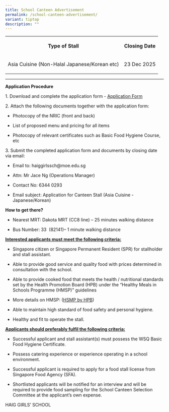 ```yaml
---
title: School Canteen Advertisement
permalink: /school-canteen-advertisement/
variant: tiptap
description: ""
---
```

<table style="minWidth: 50px">
<colgroup>
<col>
<col>
</colgroup>
<tbody>
<tr>
<th rowspan="1" colspan="1">
<p>Type of Stall</p>
</th>
<th rowspan="1" colspan="1">
<p>Closing Date</p>
</th>
</tr>
<tr>
<td rowspan="1" colspan="1">
<p>Asia Cuisine (Non-Halal Japanese/Korean etc)</p>
</td>
<td rowspan="1" colspan="1">
<p>23 Dec 2025</p>
</td>
</tr>
</tbody>
</table>
<hr>
<p></p>
<p><strong>Application Procedure</strong>
</p>
<p>1. Download and complete the application form - <a href="https://www.haiggirls.moe.edu.sg/files/2023%20canteen%20application%20form.pdf" rel="noopener noreferrer nofollow" target="_blank">Application Form</a> 
</p>
<p></p>
<p>2. Attach the following documents together with the application form:</p>
<ul data-tight="true" class="tight">
<li>
<p>Photocopy of the NRIC (front and back)</p>
</li>
<li>
<p>List of proposed menu and pricing for all items</p>
</li>
<li>
<p>Photocopy of relevant certificates such as Basic Food Hygiene Course,
etc</p>
</li>
</ul>
<p></p>
<p>3. Submit the completed application form and documents by closing date
via email:</p>
<ul data-tight="true" class="tight">
<li>
<p>Email to: <a rel="noopener noreferrer nofollow" target="_blank">haiggirlssch@moe.edu.sg</a>
</p>
</li>
<li>
<p>Attn: Mr Jace Ng (Operations Manager)</p>
</li>
<li>
<p>Contact No: 6344 0293</p>
</li>
<li>
<p>Email subject: Application for Canteen Stall (Asia Cuisine -Japanese/Korean)</p>
</li>
</ul>
<p></p>
<p><strong>How to get there?</strong>
</p>
<ul data-tight="true" class="tight">
<li>
<p>Nearest MRT: Dakota MRT (CC8 line) – 25 minutes walking distance</p>
</li>
<li>
<p>Bus Number: 33 &nbsp;(82141)– 1 minute walking distance</p>
</li>
</ul>
<p></p>
<p><strong><u>Interested applicants must meet the following criteria:</u></strong>
</p>
<ul data-tight="true" class="tight">
<li>
<p>Singapore citizen or Singapore Permanent Resident (SPR) for stallholder
and stall assistant.</p>
</li>
<li>
<p>Able to provide good service and quality food with prices determined in
consultation with the school.</p>
</li>
<li>
<p>Able to provide cooked food that meets the health / nutritional standards
set by the Health Promotion Board (HPB) under the “Healthy Meals in Schools
Programme (HMSP)” guidelines</p>
</li>
<li>
<p>More details on HMSP: (<a href="https://www.hpb.gov.sg/schools/school-programmes/healthy-meals-in-schools-programme" rel="noopener nofollow" target="_blank">HSMP by HPB</a>)</p>
</li>
<li>
<p>Able to maintain high standard of food safety and personal hygiene.</p>
</li>
<li>
<p>Healthy and fit to operate the stall.</p>
</li>
</ul>
<p></p>
<p><strong><u>Applicants should preferably fulfil the following criteria:</u></strong>
</p>
<ul data-tight="true" class="tight">
<li>
<p>Successful applicant and stall assistant(s) must possess the WSQ Basic
Food Hygiene Certificate.</p>
</li>
<li>
<p>Possess catering experience or experience operating in a school environment.</p>
</li>
<li>
<p>Successful applicant is required to apply for a food stall license from
Singapore Food Agency (SFA).</p>
</li>
<li>
<p>Shortlisted applicants will be notified for an interview and will be required
to provide food sampling for the School Canteen Selection Committee at
the applicant’s own expense.</p>
<p></p>
</li>
</ul>
<p>HAIG GIRLS’ SCHOOL</p>